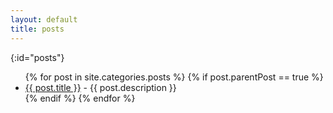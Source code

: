 ```yaml
---
layout: default
title: posts
---
```

{:id="posts"}
<ul>
{% for post in site.categories.posts %}
    {% if post.parentPost == true %}
        <li><a href="{{ post.link }}">{{ post.title }}</a> - {{ post.description }}</li>
    {% endif %}
{% endfor %}
</ul>
